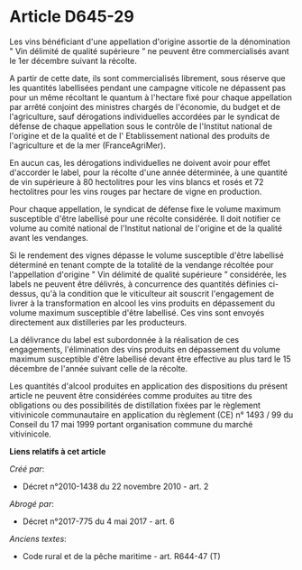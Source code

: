 # Article D645-29

Les vins bénéficiant d'une appellation d'origine assortie de la dénomination " Vin délimité de qualité supérieure ” ne
peuvent être commercialisés avant le 1er décembre suivant la récolte.

A partir de cette date, ils sont commercialisés librement, sous réserve que les quantités labellisées pendant une campagne
viticole ne dépassent pas pour un même récoltant le quantum à l'hectare fixé pour chaque appellation par arrêté conjoint des
ministres chargés de l'économie, du budget et de l'agriculture, sauf dérogations individuelles accordées par le syndicat de
défense de chaque appellation sous le contrôle de l'Institut national de l'origine et de la qualité et de l'
Etablissement national des produits de l'agriculture et de la mer (FranceAgriMer). 

En aucun cas, les dérogations individuelles ne doivent avoir pour effet d'accorder le label, pour la récolte d'une année
déterminée, à une quantité de vin supérieure à 80 hectolitres pour les vins blancs et rosés et 72 hectolitres pour les vins
rouges par hectare de vigne en production. 

Pour chaque appellation, le syndicat de défense fixe le volume maximum susceptible d'être labellisé pour une récolte
considérée. Il doit notifier ce volume au comité national de l'Institut national de l'origine et de la qualité avant les
vendanges. 

Si le rendement des vignes dépasse le volume susceptible d'être labellisé déterminé en tenant compte de la totalité de la
vendange récoltée pour l'appellation d'origine " Vin délimité de qualité supérieure ” considérée, les labels ne peuvent être
délivrés, à concurrence des quantités définies ci-dessus, qu'à la condition que le viticulteur ait souscrit l'engagement de
livrer à la transformation en alcool les vins produits en dépassement du volume maximum susceptible d'être labellisé. Ces
vins sont envoyés directement aux distilleries par les producteurs. 

La délivrance du label est subordonnée à la réalisation de ces engagements, l'élimination des vins produits en dépassement du
volume maximum susceptible d'être labellisé devant être effective au plus tard le 15 décembre de l'année suivant celle de la
récolte. 

Les quantités d'alcool produites en application des dispositions du présent article ne peuvent être considérées comme
produites au titre des obligations ou des possibilités de distillation fixées par le règlement vitivinicole communautaire en
application du règlement (CE) n° 1493 / 99 du Conseil du 17 mai 1999 portant organisation commune du marché vitivinicole.

**Liens relatifs à cet article**

_Créé par_:

  - Décret n°2010-1438 du 22 novembre 2010 - art. 2

_Abrogé par_:

  - Décret n°2017-775 du 4 mai 2017 - art. 6

_Anciens textes_:

  - Code rural et de la pêche maritime - art. R644-47 (T)
